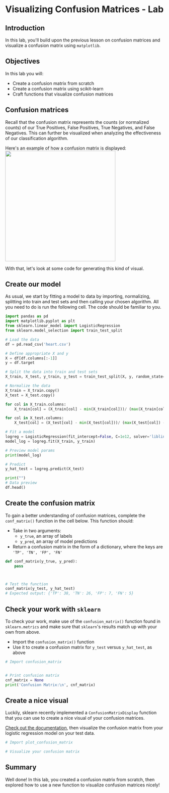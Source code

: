 # Visualizing Confusion Matrices - Lab

## Introduction

In this lab, you'll build upon the previous lesson on confusion matrices and visualize a confusion matrix using `matplotlib`. 

## Objectives

In this lab you will:  

- Create a confusion matrix from scratch 
- Create a confusion matrix using scikit-learn 
- Craft functions that visualize confusion matrices 

## Confusion matrices

Recall that the confusion matrix represents the counts (or normalized counts) of our True Positives, False Positives, True Negatives, and False Negatives. This can further be visualized when analyzing the effectiveness of our classification algorithm.   
  
Here's an example of how a confusion matrix is displayed:
<img src="https://curriculum-content.s3.amazonaws.com/data-science/images/new_confusion_matrix_2.png" width="350">

With that, let's look at some code for generating this kind of visual.

## Create our model
As usual, we start by fitting a model to data by importing, normalizing, splitting into train and test sets and then calling your chosen algorithm. All you need to do is run the following cell. The code should be familiar to you. 


```python
import pandas as pd
import matplotlib.pyplot as plt
from sklearn.linear_model import LogisticRegression
from sklearn.model_selection import train_test_split

# Load the data
df = pd.read_csv('heart.csv')

# Define appropriate X and y
X = df[df.columns[:-1]]
y = df.target

# Split the data into train and test sets 
X_train, X_test, y_train, y_test = train_test_split(X, y, random_state=0)

# Normalize the data
X_train = X_train.copy()
X_test = X_test.copy()

for col in X_train.columns:
    X_train[col] = (X_train[col] - min(X_train[col]))/ (max(X_train[col]) - min(X_train[col]))

for col in X_test.columns:
    X_test[col] = (X_test[col] - min(X_test[col]))/ (max(X_test[col]) - min(X_test[col]))    

# Fit a model
logreg = LogisticRegression(fit_intercept=False, C=1e12, solver='liblinear')
model_log = logreg.fit(X_train, y_train)

# Preview model params
print(model_log) 

# Predict
y_hat_test = logreg.predict(X_test)

print("")
# Data preview
df.head()
```

## Create the confusion matrix

To gain a better understanding of confusion matrices, complete the `conf_matrix()` function in the cell below.  This function should:

* Take in two arguments: 
    * `y_true`, an array of labels
    * `y_pred`, an array of model predictions
* Return a confusion matrix in the form of a dictionary, where the keys are `'TP', 'TN', 'FP', 'FN'`  


```python
def conf_matrix(y_true, y_pred):
    pass



# Test the function
conf_matrix(y_test, y_hat_test)
# Expected output: {'TP': 38, 'TN': 26, 'FP': 7, 'FN': 5}
```

## Check your work with `sklearn`

To check your work, make use of the `confusion_matrix()` function found in `sklearn.metrics` and make sure that `sklearn`'s results match up with your own from above.

- Import the `confusion_matrix()` function
- Use it to create a confusion matrix for `y_test` versus `y_hat_test`, as above 


```python
# Import confusion_matrix


# Print confusion matrix
cnf_matrix = None
print('Confusion Matrix:\n', cnf_matrix)
```

## Create a nice visual

Luckily, sklearn recently implemented a `ConfusionMatrixDisplay` function that you can use to create a nice visual of your confusion matrices. 

[Check out the documentation](https://scikit-learn.org/stable/modules/generated/sklearn.metrics.ConfusionMatrixDisplay.html), then visualize the confusion matrix from your logistic regression model on your test data.


```python
# Import plot_confusion_matrix

```


```python
# Visualize your confusion matrix

```

## Summary

Well done! In this lab, you created a confusion matrix from scratch, then explored how to use a new function to visualize confusion matrices nicely!
